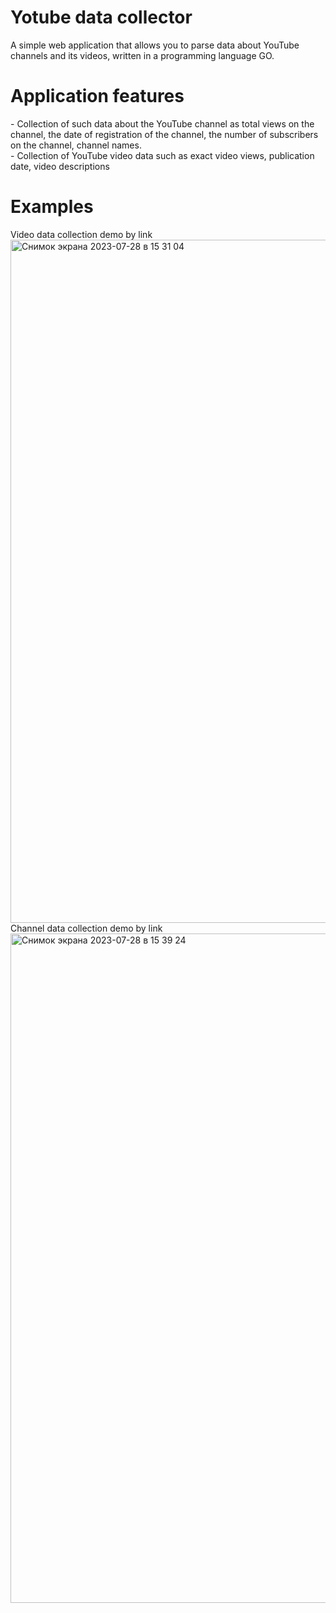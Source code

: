 <h1>Yotube data collector</h1>
A simple web application that allows you to parse data about YouTube channels and its videos, written in a programming language GO.
<h1>Application features</h1>
- Collection of such data about the YouTube channel as total views on the channel, the date of registration of the channel, the number of subscribers on the channel, channel names.<br>
- Collection of YouTube video data such as exact video views, publication date, video descriptions<br>
<h1>Examples</h1>
Video data collection demo by link<br>
<img width="1093" alt="Снимок экрана 2023-07-28 в 15 31 04" src="https://github.com/ilyag26/web-social-observer/assets/30949511/f722122f-b915-4674-a216-b4dac2945dca">
<br>
Channel data collection demo by link<br>
<img width="1071" alt="Снимок экрана 2023-07-28 в 15 39 24" src="https://github.com/ilyag26/web-social-observer/assets/30949511/59ba7e68-fee6-4937-8b60-c42c13f3fa4e">

